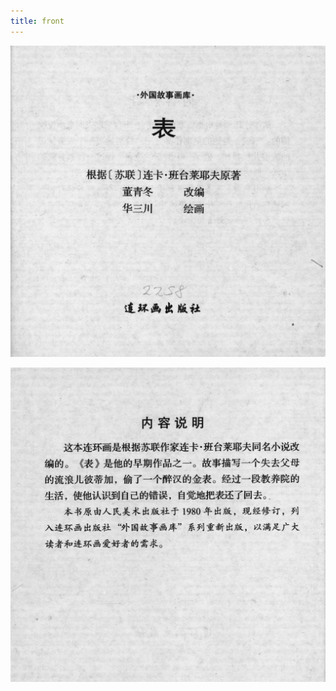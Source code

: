 ```yaml
---
title: front
---
```


![biao front](./../../images/biao/seifert0726_biao_0003_0.jpg)

![biao front](./../../images/biao/seifert0726_biao_0004_0.jpg)